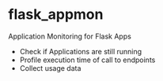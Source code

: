 # flask_appmon
Application Monitoring for Flask Apps

* Check if Applications are still running
* Profile execution time of call to endpoints
* Collect usage data

